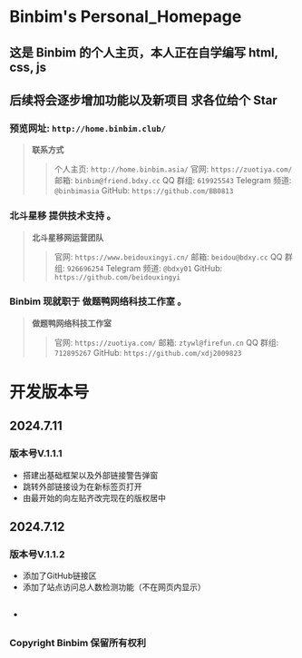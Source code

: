# Binbim's Personal_Homepage
## 这是 **Binbim** 的个人主页，本人正在自学编写 html, css, js
## 后续将会逐步增加功能以及新项目 求各位给个 Star

### 预览网址: `http://home.binbim.club/`

> **联系方式**
>> 个人主页: `http://home.binbim.asia/`
>> 官网: `https://zuotiya.com/`
>> 邮箱: `binbim@friend.bdxy.cc`
>> QQ 群组: `619925543`
>> Telegram 频道: `@binbimasia`
>> GitHub: `https://github.com/BB0813`

### **北斗星移** 提供技术支持 。
> **北斗星移网运营团队**
>> 官网: `https://www.beidouxingyi.cn/`
>> 邮箱: `beidou@bdxy.cc`
>> QQ 群组: `926696254`
>> Telegram 频道: `@bdxy01`
>> GitHub: `https://github.com/beidouxingyi`

### **Binbim** 现就职于 **做题鸭网络科技工作室** 。
> **做题鸭网络科技工作室**
>> 官网: `https://zuotiya.com/`
>> 邮箱: `ztywl@firefun.cn`
>> QQ 群组: `712895267`
>> GitHub: `https://github.com/xdj2009823`

# 开发版本号
## 2024.7.11 
### 版本号V.1.1.1
* 搭建出基础框架以及外部链接警告弹窗
* 跳转外部链接设为在新标签页打开
* 由最开始的向左贴齐改完现在的版权居中

## 2024.7.12
### 版本号V.1.1.2
* 添加了GitHub链接区
* 添加了站点访问总人数检测功能（不在网页内显示）

## 
### 
* 


##
###

##
###




### Copyright Binbim 保留所有权利
